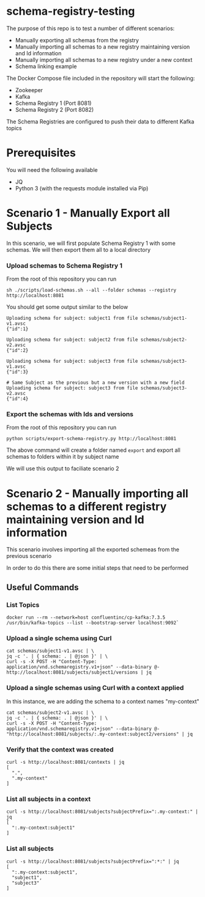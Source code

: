 # schema-registry-testing


The purpose of this repo is to test a number of different scenarios:

- Manually exporting all schemas from the registry
- Manually importing all schemas to a new registry maintaining version and Id information 
- Manually importing all schemas to a new registry under a new context
- Schema linking example

The Docker Compose file included in the repository will start the following:

- Zookeeper
- Kafka
- Schema Registry 1 (Port 8081)
- Schema Registry 2 (Port 8082)

The Schema Registries are configured to push their data to different Kafka topics

# Prerequisites

You will need the following available

- JQ
- Python 3 (with the requests module installed via Pip)

# Scenario 1 - Manually Export all Subjects

In this scenario, we will first populate Schema Registry 1 with some schemas. We will then export them all to a local directory

### Upload schemas to Schema Registry 1

From the root of this repository you can run

```
sh ./scripts/load-schemas.sh --all --folder schemas --registry http://localhost:8081
```

You should get some output similar to the below

```
Uploading schema for subject: subject1 from file schemas/subject1-v1.avsc
{"id":1}

Uploading schema for subject: subject2 from file schemas/subject2-v2.avsc
{"id":2}

Uploading schema for subject: subject3 from file schemas/subject3-v1.avsc
{"id":3}

# Same Subject as the previous but a new version with a new field
Uploading schema for subject: subject3 from file schemas/subject3-v2.avsc
{"id":4}

```

### Export the schemas with Ids and versions

From the root of this repository you can run

```
python scripts/export-schema-registry.py http://localhost:8081
```

The above command will create a folder named `export` and export all schemas to folders within it by subject name

We will use this output to faciliate scenario 2


# Scenario 2 - Manually importing all schemas to a different registry maintaining version and Id information

This scenario involves importing all the exported schemeas from the previous scenario

In order to do this there are some initial steps that need to be performed


## Useful Commands

### List Topics
```
docker run --rm --network=host confluentinc/cp-kafka:7.3.5 /usr/bin/kafka-topics --list --bootstrap-server localhost:9092`
```

### Upload a single schema using Curl
```
cat schemas/subject1-v1.avsc | \
jq -c '. | { schema: . | @json }' | \
curl -s -X POST -H "Content-Type: application/vnd.schemaregistry.v1+json" --data-binary @- http://localhost:8081/subjects/subject1/versions | jq
```

### Upload a single schemas using Curl with a context applied
In this instance, we are adding the schema to a context names "my-context"

```
cat schemas/subject2-v1.avsc | \
jq -c '. | { schema: . | @json }' | \
curl -s -X POST -H "Content-Type: application/vnd.schemaregistry.v1+json" --data-binary @- "http://localhost:8081/subjects/:.my-context:subject2/versions" | jq
```

### Verify that the context was created

```
curl -s http://localhost:8081/contexts | jq
[
  ".",
  ".my-context"
]
```

### List all subjects in a context

```
curl -s http://localhost:8081/subjects?subjectPrefix=":.my-context:" | jq
[
  ":.my-context:subject1"
]
```

### List all subjects

```
curl -s http://localhost:8081/subjects?subjectPrefix=":*:" | jq
[
  ":.my-context:subject1",
  "subject1",
  "subject3"
]
```